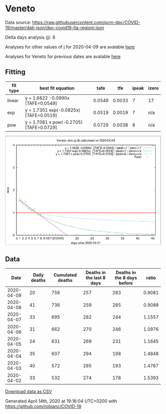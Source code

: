 # Veneto

Data source: https://raw.githubusercontent.com/pcm-dpc/COVID-19/master/dati-json/dpc-covid19-ita-regioni.json

Delta days analysis (j): 8

Analyses for other values of j for 2020-04-09 are avalable [here](../2020-04-09/README.md)

Analyses for Veneto for previous dates are avalable [here](../README.md)

## Fitting 
|fit type|best fit equation|tafe|tfe|ipeak|izero|
|-------|-----|--------|------|---|---|
|linear|y = 1.6622 -0.0990x  [TAFE=0.0549]|0.0549|0.0033|7|17|
|exp|y = 1.7301 exp(-0.0825x)  [TAFE=0.0519]|0.0519|0.0019|7|n/a|
|pow|y = 1.7081 x pow(-0.2705)  [TAFE=0.0729]|0.0729|0.0038|8|n/a|

![Plot](COVID-19_veneto_j8_2020-04-09.png)

## Data
|Date|Daily deaths|Cumulated deaths|Deaths in the last 8 days|Deaths in the 8 days before|ratio|
|----|----------|-----------|-------|--------------------|-----|
|2020-04-09|20|756|257|283|0.9081|
|2020-04-08|41|736|259|285|0.9088|
|2020-04-07|33|695|282|244|1.1557|
|2020-04-06|31|662|270|246|1.0976|
|2020-04-05|24|631|269|231|1.1645|
|2020-04-04|35|607|294|198|1.4848|
|2020-04-03|40|572|285|193|1.4767|
|2020-04-02|33|532|274|178|1.5393|

[Download data as CSV](COVID-19_veneto_j8_2020-04-09.csv)

Generated April 14th, 2020 at 19:16:04 UTC+0200 with https://github.com/robianc/COVID-19
